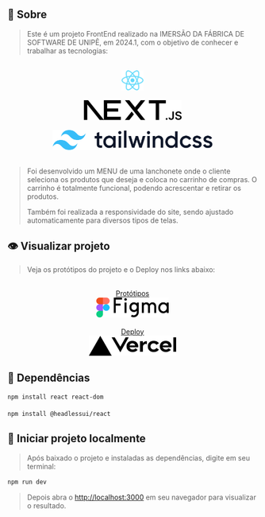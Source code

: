 
## 📘 Sobre
> Este é um projeto FrontEnd realizado na IMERSÃO DA FÁBRICA DE SOFTWARE DE UNIPÊ, em 2024.1, com o objetivo de conhecer e trabalhar as tecnologias:

<div align="center">
    <br>
    <a href="https://react.dev/"><img height="40px" src="./public/React-icon.svg"></a>
    <br><br>
    <a href="https://nextjs.org/"><img height="40px" src="./public/next.svg"></a>
    <br><br>
    <a href="https://tailwindcss.com/"><img height="40px" src="./public/tailwindcss.svg"></a>
    <br><br>
</div>

> Foi desenvolvido um MENU de uma lanchonete onde o cliente seleciona os produtos que deseja e coloca no carrinho de compras. O carrinho é totalmente funcional, podendo acrescentar e retirar os produtos.
>
> Também foi realizada a responsividade do site, sendo ajustado automaticamente para diversos tipos de telas.


## 👁️ Visualizar projeto

> Veja os protótipos do projeto e o Deploy nos links abaixo:

<div align="center">
    <br>
    <a href="https://www.figma.com/file/sdXDv5Pi6qCDBW2Ui9gWD6/Restaurant---Sujeito-Programador-(Community)?type=design&node-id=0-1&mode=design&t=A6gYxnhBlBP4smSv-0">
        Protótipos
        <br>
        <img height="40px" src="./public/figma.svg">
    </a>
    <br><br>
    <a href="https://projeto-menu-carrinho-compras.vercel.app/">
        Deploy
        <br>
        <img height="40px" src="./public/vercel.svg">
    </a>
</div>

## 🔑 Dependências

```bash
npm install react react-dom

npm install @headlessui/react
```

## 🏁 Iniciar projeto localmente
> Após baixado o projeto e instaladas as dependências, digite em seu terminal:
```bash
npm run dev
```
> Depois abra o [http://localhost:3000](http://localhost:3000) em seu navegador para visualizar o resultado.

